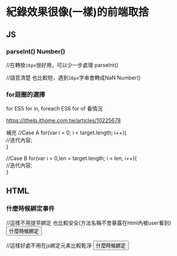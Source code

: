 # 紀錄效果很像(一樣)的前端取捨

## JS
### parseInt() Number()
//在轉換`16px`很好用，可以少一步處理
parseInt() 

//語意清楚 也比較短，遇到`16px`字串會轉成NaN
Number()

### for迴圈的選擇
for
ES5 for in, foreach
ES6 for of
看情況

https://ithelp.ithome.com.tw/articles/10225678

補充
//Case A
for(var i = 0; i < target.length; i++){  
    //迭代內容;  
}  

//Case B
for(var i = 0,len = target.length; i < len; i++){  
    //迭代內容;   
}  

## HTML

### 什麼時候綁定事件
//這樣不用提早綁定 也比較安全(方法名稱不會暴露在html內被user看到) 
<button id="btn">什麼時候綁定</button>
<script>
    btn.onclick = function(){
        console.log('後面綁')
    }
</script>    

//這樣好處不用在js綁定元素比較乾淨
<button onclick="f()">什麼時候綁定</button>
<script>
    function f(){
        console.log('前面綁')
    }
</script>  

